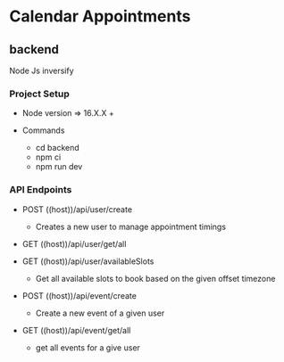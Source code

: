 # Calendar Appointments


## backend
Node Js inversify


### Project Setup

* Node version => 16.X.X +

* Commands
    - cd backend
    - npm ci
    - npm run dev

### API Endpoints

* POST ((host))/api/user/create
    - Creates a new user to manage appointment timings

* GET ((host))/api/user/get/all

* GET ((host))/api/user/availableSlots
    - Get all available slots to book based on the given offset timezone

* POST ((host))/api/event/create
    - Create a new event of a given user

* GET ((host))/api/event/get/all
    - get all events for a give user


